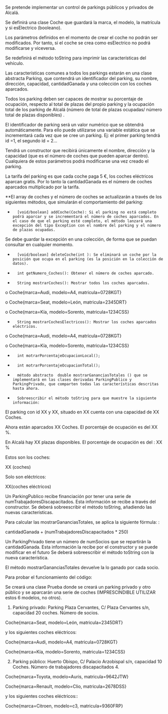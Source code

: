 Se pretende implementar un control de parkings públicos y privados de Alcalá.

Se definirá una clase Coche que guardará la marca, el modelo, la matrícula y si esElectrico (booleano).


Los parámetros definidos en el momento de crear el coche no podrán ser modificados.  Por tanto, si el coche se crea como esElectrico no podrá modificarse y viceversa.

Se redefinirá el método toString para imprimir las características del vehículo.


Las características comunes a todos los parkings estarán en una clase abstracta Parking, que contendrá un identificador del parking, su nombre, dirección, capacidad, cantidadGanada y una  colección con los coches aparcados.

Todos los parking deben ser capaces de mostrar su porcentaje de ocupación, respecto al total de plazas del propio parking  y la ocupación total de los parking de Alcalá (número de total de plazas ocupadas/ número total de plazas disponibles) .

El identificador de parking será un valor numérico que se obtendrá automáticamente. Para ello puede utilizarse una variable estática que se incrementará cada vez que se cree un parking. Ej: el primer parking tendrá id =1, el segundo id = 2…

Tendrá un constructor que recibirá únicamente el nombre, dirección y la capacidad (que es el número de coches que pueden aparcar dentro).  Cualquiera de estos parámetros podrá modificarse una vez creado el parking.

La tarifa del parking es que cada coche paga 5 €, los coches eléctricos aparcan gratis.  Por lo tanto la cantidadGanada es el número de coches aparcados multiplicado por  la tarifa.

**El array de coches y el número de coches se actualizarán a través de los siguientes métodos, que simularán el comportamiento del parking:

-       [void/boolean] addCoche(Coche): Si el parking no está completo podrá aparcar y se incrementará el número de coches aparcados. En el caso de que el parking esté completo, el método lanzará una excepción del tipo Exception con el nombre del parking y el número de plazas ocupadas.

Se debe guardar la excepción en una colección, de forma que se puedan consultar en cualquier momento.  

-       [void/boolean] deleteCoche(int ): Se eliminará un coche por la posición que ocupa en el parking (es la posición en la colección de datos).

-       int getNumero_Coches(): Obtener el número de coches aparcado.

-       String mostrarCoches(): Mostrar todos los coches aparcados.

o    Coche{marca=Audi, modelo=A4, matricula=0728KGT}

o    Coche{marca=Seat, modelo=León, matricula=2345DRT}

o    Coche{marca=Kía, modelo=Sorento, matricula=1234CSS}

-       String mostrarCochesElectricos(): Mostrar los coches aparcados eléctricos.

o    Coche{marca=Audi, modelo=A4, matricula=0728KGT}

o    Coche{marca=Kía, modelo=Sorento, matricula=1234CSS}

 

 

-       int motrarPorcentajeOcupacionLocal();

-       int motrarPorcentajeOcupacionTotal();

-       método abstracto  double mostrarGananciasTotales () que se implementará en las clases derivadas ParkingPublico y ParkingPrivado, que comparten todas las características descritas hasta ahora.

-       Sobreescribir el método toString para que muestre la siguiente información:

El parking con id XX y XX, situado en XX cuenta con una capacidad de XX Coches.

Ahora están aparcados XX Coches. El porcentaje de ocupación es del XX %.

En Alcalá hay XX plazas disponibles. El porcentaje de ocupación es del : XX %

 

Estos son los coches:

XX (coches)

Solo son eléctricos:

XX(coches eléctricos)

 

 

 

Un ParkingPublico recibe  financiación por tener una serie de numTrabajadoresDiscapacitados.  Esta información se recibe a través del constructor. Se deberá sobreescribir el método toString, añadiendo las nuevas características.

Para calcular las mostrarGananciasTotales, se aplica la siguiente fórmula: :

cantidadGanada +  (numTrabajadoresDiscapacitados * 250)

 

 

Un ParkingPrivado tiene un número de numSocios que se repartirán la cantidadGanada. Esta información la recibe por el constructor y se puede modificar en el futuro Se deberá sobreescribir el método toString  con la nueva característica.

El método  mostrarGananciasTotales devuelve la lo ganado por cada socio.


 

 

Para probar el funcionamiento del código:

Se creará una clase Prueba donde se creará un parking privado y otro público y se aparcarán una serie de coches (IMPRESCINDIBLE UTILIZAR estos 6 modelos, no otros).

1. Parking privado: Parking Plaza Cervantes, C/ Plaza Cervantes s/n, capacidad 20 coches. Número de socios.

Coche{marca=Seat, modelo=León, matricula=2345DRT}

y los siguientes coches eléctricos:

Coche{marca=Audi, modelo=A4, matricula=0728KGT}

Coche{marca=Kía, modelo=Sorento, matricula=1234CSS}

 

2. Parking público:  Huerto Obispo, C/  Palacio Arzobispal s/n, capacidad  10 Coches. Número de trabajadores discapacitados 4.

 

Coche{marca=Toyota, modelo=Auris, matricula=9642JTW}

Coche{marca=Renault, modelo=Clio, matricula=2678DSS}

y los siguientes coches eléctricos::

Coche{marca=Citroen, modelo=c3, matricula=9360FRP}
